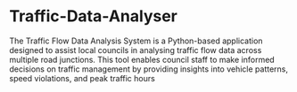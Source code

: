 # Traffic-Data-Analyser
The Traffic Flow Data Analysis System is a Python-based application designed to assist local councils in analysing traffic flow data across multiple road junctions. This tool enables council staff to make informed decisions on traffic management by providing insights into vehicle patterns, speed violations, and peak traffic hours

